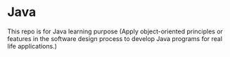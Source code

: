 # Java
This repo is for Java learning purpose
(Apply object-oriented principles or features in the software design process to develop Java programs for real  life applications.)

